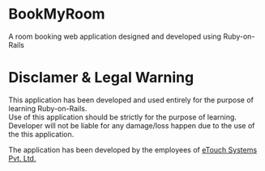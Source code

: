 # BookMyRoom

A room booking web application designed and developed using Ruby-on-Rails

# Disclamer & Legal Warning

This application has been developed and used entirely for the purpose of learning Ruby-on-Rails.
<br>Use of this application should be strictly for the purpose of learning.
<br>Developer will not be liable for any damage/loss happen due to the use of the this application.

The application has been developed by the employees of 	<a href="http://www.etouch.net/home/index.html">eTouch Systems Pvt. Ltd.</a>

